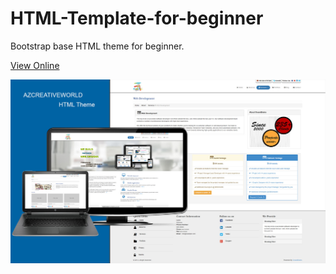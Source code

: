 # HTML-Template-for-beginner
Bootstrap base HTML theme for beginner.

<a href="https://demo.learncodeweb.com/bootstrap-framework/free-html-bootstrap-theme/">View Online</a>

![alt text](theme-view/html-theme.jpg)
